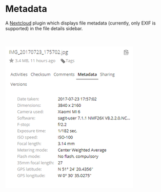 # Metadata
A [Nextcloud](https://nextcloud.com/) plugin which displays file metadata (currently, only EXIF is supported) in the file details sidebar.

<br><br><kbd><img src="screenshots/jpg-metadata.png?raw=true"></kbd>
